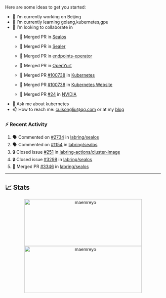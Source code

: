 Here are some ideas to get you started:

- 🔭 I’m currently working on Beijing
- 🌱 I’m currently learning golang,kubernetes,gpu
- 👯 I’m looking to collaborate in
  -  🎉 Merged PR in [Sealos](https://github.com/labring/sealos/pulls?q=+is%3Apr+author%3Acuisongliu+)
  -  🎉 Merged PR in [Sealer](https://github.com/sealerio/sealer/pulls?q=+is%3Apr+author%3Acuisongliu+)
  -  🎉 Merged PR in [endpoints-operator](https://github.com/labring/endpoints-operator/pulls?q=+is%3Apr+author%3Acuisongliu+)
  -  🎉 Merged PR in [OpenYurt](https://github.com/openyurtio/openyurt/pulls?q=is%3Apr+author%3Acuisongliu+)
  -  🎉 Merged PR [#100738](https://github.com/kubernetes/kubernetes/pull/100738) in [Kubernetes](https://github.com/kubernetes/kubernetes)
  -  🎉 Merged PR [#100738](https://github.com/kubernetes/website/pull/22502) in [Kubernetes Website](https://github.com/kubernetes/website)
  
  -  🎉 Merged PR [#24](https://gitlab.com/nvidia/container-toolkit/gpu-monitoring-tools/-/merge_requests/24) in [NVIDIA](https://gitlab.com/nvidia/container-toolkit/gpu-monitoring-tools)
- 💬 Ask me about kubernetes
- 📫 How to reach me: cuisongliu@qq.com or at my [blog](https://cuisongliu.github.io)


### :zap: Recent Activity

<!--START_SECTION:activity-->
1. 🗣 Commented on [#2734](https://github.com/labring/sealos/issues/2734) in [labring/sealos](https://github.com/labring/sealos)
2. 🗣 Commented on [#1154](https://github.com/labring/sealos/issues/1154) in [labring/sealos](https://github.com/labring/sealos)
3. 🔒 Closed issue [#251](https://github.com/labring-actions/cluster-image/issues/251) in [labring-actions/cluster-image](https://github.com/labring-actions/cluster-image)
4. 🔒 Closed issue [#3298](https://github.com/labring/sealos/issues/3298) in [labring/sealos](https://github.com/labring/sealos)
5. 🎉 Merged PR [#3346](https://github.com/labring/sealos/pull/3346) in [labring/sealos](https://github.com/labring/sealos)
<!--END_SECTION:activity-->

---

## 📈 Stats

<p align="center">
	<img src="https://github-readme-stats-git-masterrstaa-rickstaa.vercel.app/api?username=cuisongliu&theme=dracula&show_icons=true" alt="maemreyo" width="380" height="152" />
	<img src="http://github-readme-streak-stats.herokuapp.com?user=cuisongliu&theme=dracula&hide_border=false" alt="maemreyo" width="380" height="152"/>
</p>
<!--
**cuisongliu/cuisongliu** is a ✨ _special_ ✨ repository because its `README.md` (this file) appears on your GitHub profile.

Here are some ideas to get you started:

- 🔭 I’m currently working on ...
- 🌱 I’m currently learning ...
- 👯 I’m looking to collaborate on ...
- 🤔 I’m looking for help with ...
- 💬 Ask me about ...
- 📫 How to reach me: ...
- 😄 Pronouns: ...
- ⚡ Fun fact: ...
-->

